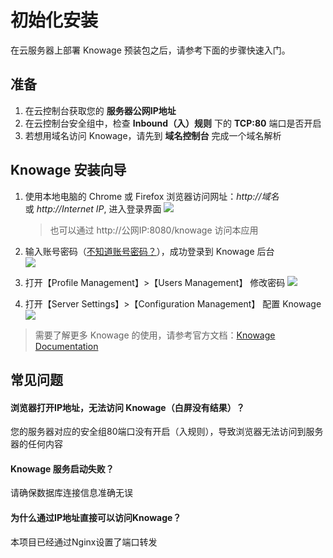 # 初始化安装

在云服务器上部署 Knowage 预装包之后，请参考下面的步骤快速入门。

## 准备

1. 在云控制台获取您的 **服务器公网IP地址** 
2. 在云控制台安全组中，检查 **Inbound（入）规则** 下的 **TCP:80** 端口是否开启
3. 若想用域名访问 Knowage，请先到 **域名控制台** 完成一个域名解析

## Knowage 安装向导

1. 使用本地电脑的 Chrome 或 Firefox 浏览器访问网址：*http://域名* 或 *http://Internet IP*, 进入登录界面
   ![](https://libs.websoft9.com/Websoft9/DocsPicture/en/knowage/knowage-login-websoft9.png)

   > 也可以通过 http://公网IP:8080/knowage 访问本应用

2. 输入账号密码（[不知道账号密码？](/zh/stack-accounts.md#knowage)），成功登录到 Knowage 后台  
   ![](https://libs.websoft9.com/Websoft9/DocsPicture/en/knowage/knowage-backend-websoft9.png)

3. 打开【Profile Management】>【Users Management】 修改密码
   ![](https://libs.websoft9.com/Websoft9/DocsPicture/en/knowage/knowage-changepw-websoft9.png)

4. 打开【Server Settings】>【Configuration Management】 配置 Knowage
  ![](https://libs.websoft9.com/Websoft9/DocsPicture/en/knowage/knowage-confmanagement-websoft9.png)

> 需要了解更多 Knowage 的使用，请参考官方文档：[Knowage Documentation](https://knowage-suite.readthedocs.io/)

## 常见问题

#### 浏览器打开IP地址，无法访问 Knowage（白屏没有结果）？

您的服务器对应的安全组80端口没有开启（入规则），导致浏览器无法访问到服务器的任何内容

#### Knowage 服务启动失败？

请确保数据库连接信息准确无误

#### 为什么通过IP地址直接可以访问Knowage？

本项目已经通过Nginx设置了端口转发